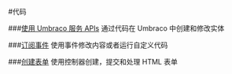 #代码

###[使用 Umbraco 服务 APIs](Umbraco-Services/)
通过代码在 Umbraco 中创建和修改实体

###[订阅事件](Subscribing-To-Events/)
使用事件修改内容或者运行自定义代码

###[创建表单](Creating-Forms/)
使用控制器创建，提交和处理 HTML 表单